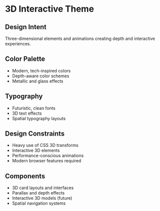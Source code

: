 
# 3D Interactive Theme

## Design Intent
Three-dimensional elements and animations creating depth and interactive experiences.

## Color Palette
- Modern, tech-inspired colors
- Depth-aware color schemes
- Metallic and glass effects

## Typography
- Futuristic, clean fonts
- 3D text effects
- Spatial typography layouts

## Design Constraints
- Heavy use of CSS 3D transforms
- Interactive 3D elements
- Performance-conscious animations
- Modern browser features required

## Components
- 3D card layouts and interfaces
- Parallax and depth effects
- Interactive 3D models (future)
- Spatial navigation systems
